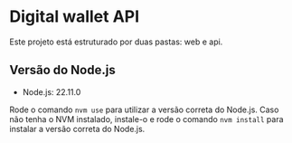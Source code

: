 # Digital wallet API

Este projeto está estruturado por duas pastas: web e api.

## Versão do Node.js

- Node.js: 22.11.0

Rode o comando `nvm use` para utilizar a versão correta do Node.js. Caso não tenha o NVM instalado, instale-o e rode o comando `nvm install` para instalar a versão correta do Node.js.
